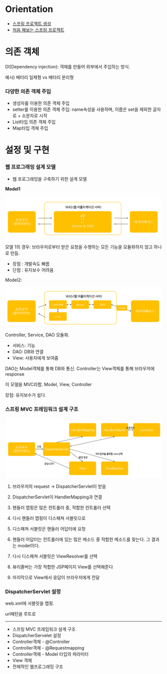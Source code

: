 # Orientation

* [스프링 프로젝트 생성](/testPjt01)
* [처음 해보는 스프링 프로젝트](/testPjt02)

# 의존 객체

DI(Dependency injection): 객체를 만들어 외부에서 주입하는 방식.

예시) 배터리 일체형 vs 배터리 분리형

### 다양한 의존 객체 주입

* 생성자를 이용한 의존 객체 주입
* setter를 이용한 의존 객체 주입: name속성을 사용하며, 이름은 set을 제외한 글자로 + 소문자로 시작
* List타입 의존 객체 주입
* Map타입 객체 주입

# 설정 및 구현

### 웹 프로그래밍 설계 모델

* 웹 프로그래밍을 구축하기 위한 설계 모델

**Model1**

![](./img/img/1.PNG)

모델 1의 경우: 브라우저로부터 받은 요청을 수행하는 모든 기능을 모듈화하지 않고 하나로 만듬.

* 장점 : 개발속도 빠름
* 단점 : 유지보수 어려움

Model2: 

![](./img/img/2.PNG)

Controller, Service, DAO 모듈화. 
* 서비스: 기능
* DAO: DB와 연결
* View: 사용자에게 보여줌

DAO는 Model객체를 통해 DB와 통신. Controller는 View객체를 통해 브라우저에 response

이 모델을 MVC라함. Model, View, Controller

장점: 유지보수가 쉽다.


### 스프링 MVC 프레임워크 설계 구조

![](./img/img/3.PNG)

1. 브라우저의 request -> DispatcherServlet이 받음

2. DispatcherServlet이 HandlerMapping과 연결

3. 핸들러 맵핑은 많은 컨트롤러 중, 적합한 컨트롤러 선택

4. 다시 핸들러 맵핑이 디스패쳐 서블릿으로

5. 디스패쳐 서블릿은 핸들러 어답터에 요청

6. 핸들러 어답터는 컨트롤러에 있는 많은 메소드 중 적합한 메소드를 찾는다. 그 결과는 model이다.

7. 다시 디스패쳐 서블릿은 ViewResolver를 선택

8. 뷰리졸버는 가장 적합한 JSP페이지 View를 선택해준다

9. 마지막으로 View에서 응답이 브라우저에게 전달

### DispatcherServlet 설정

web.xml에 서블릿을 맵핑.

url패턴을 루트로



---
* 스프링 MVC 프레임워크 설계 구조
* DispatcherServelet 설정
* Controller객체 - @Controller
* Controller객체 - @Requestmapping
* Controller객체 - Model 타입의 파라미터
* View 객체
* 전체적인 웹프로그래밍 구조